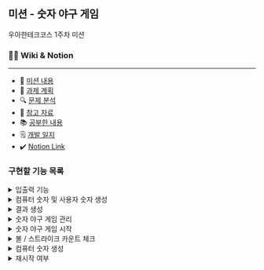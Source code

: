 ## 미션 - 숫자 야구 게임

우아한테크코스 1주차 미션

### 💁‍♂️ Wiki & Notion 

---
- 📌 [미션 내용](https://github.com/maprk/java-baseball-precourse/wiki/Mission-Contents)
- 📅 [과제 계획](https://github.com/maprk/java-baseball-precourse/wiki/Plan-List)
- 🔍 [문제 분석](https://github.com/maprk/java-baseball-precourse/wiki/Problem-Analysis)
- 📎 [참고 자료](https://github.com/maprk/java-baseball-precourse/wiki/Reference)
- 📚 [공부한 내용](https://github.com/maprk/java-baseball-precourse/wiki/Study)
- 🗒 [개발 일지](https://github.com/maprk/java-baseball-precourse/progress)
- ✔️ [Notion Link](https://tricolor-silk-b6e.notion.site/woowacourse-cd272b35cbfc448d88a47d1a338fee14)

### 구현할 기능 목록

<details>
<summary>입출력 기능</summary>

사용자 숫자 및 재시작 여부 숫자들을 입력하거나, Exception 메시지 혹은 Notification 메시지를 담고 있는 클래스이다.

- [Input Class](https://github.com/maprk/java-baseball-precourse/tree/main/src/main/java/com/io/Input)
- [Output Class](https://github.com/maprk/java-baseball-precourse/tree/main/src/main/java/com/io/Output)

</div>
</details>

<details>
<summary>컴퓨터 숫자 및 사용자 숫자 생성</summary>

컴퓨터 숫자(랜덤)를 생성 하고, 사용자 숫자에 대한 검증 및 타입 변환이 이루어지는 클래스이다.

- [BaseballFactory](https://github.com/maprk/java-baseball-precourse/tree/main/src/main/java/com/model/BaseballFactory)

</div>
</details>

<details>
<summary>결과 생성</summary>

최종적으로 볼 개수, 스트라이크 개수 등 원래의 값에 요구사항에 맞는 값으로 변환이 이루어지는 클래스이다.

- [Result](https://github.com/maprk/java-baseball-precourse/tree/main/src/main/java/com/model/Result)

</div>
</details>

<details>
<summary>숫자 야구 게임 관리</summary>

최초로 게임이 시작되는 곳, 그리고 재시작 여부를 판단하는 클래스이다.

- [BaseballGameManager](https://github.com/maprk/java-baseball-precourse/tree/main/src/main/java/baseball/BaseballGameManager)

</div>
</details>

<details>
<summary>숫자 야구 게임 시작</summary>

BaseballGameManager에서 게임이 시작되면 게임의 Service는 이곳에서 이루어진다.

- [BaseballGame](https://github.com/maprk/java-baseball-precourse/tree/main/src/main/java/baseball/BaseballGame)

</div>
</details>


<details>
<summary>볼 / 스트라이크 카운트 체크</summary>

볼 / 카운트 개수를 체크하는 클래스다.

- [CheckBaseballNumbers](https://github.com/maprk/java-baseball-precourse/tree/main/src/main/java/baseball/CheckBaseballNumbers)

</div>
</details>


<details>
<summary>컴퓨터 숫자 생성</summary>

Factory에는 사용자 숫자 및 컴퓨터 숫자를 생성하는 곳이 같이 있기때문에 컴퓨터 숫자만 만드는 클래스이다.

- [Computer](https://github.com/maprk/java-baseball-precourse/tree/main/src/main/java/baseball/Computer)

</div>
</details>


<details>
<summary>재시작 여부</summary>

재시작 여부를 판단하는 클래스이다. (입력 값에 대한 검증)

- [RestartFlag](https://github.com/maprk/java-baseball-precourse/tree/main/src/main/java/baseball/RestartFlag)

</div>
</details>